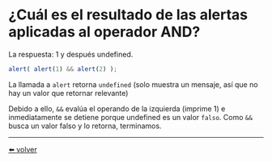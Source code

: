 # ¿Cuál es el resultado de las alertas aplicadas al operador AND?

La respuesta: 1 y después undefined.

````js
alert( alert(1) && alert(2) );
````

La llamada a `alert` retorna `undefined` (solo muestra un mensaje, así que no hay un valor que retornar relevante)

Debido a ello, `&&` evalúa el operando de la izquierda (imprime 1) e inmediatamente se detiene porque undefined es un valor `falso`. Como `&&` busca un valor falso y lo retorna, terminamos.


---
[⬅️ volver](https://github.com/VictorHugoAguilar/javascript-interview-questions-explained/blob/main/theory/first-steps/11_logical-operators/readme.md#cual-es-el-resultado-de-las-alertas-aplicadas-al-operador-and)
